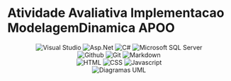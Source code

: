 # Atividade Avaliativa Implementacao ModelagemDinamica APOO

<div align=center>
  <img src="https://img.shields.io/badge/Visual%20Studio-black?logo=visualstudio&logoColor=ffffff&style=for-the-badge" alt="Visual Studio"/>
  <img src="https://img.shields.io/badge/Asp.Net-black?logo=dotnet&logoColor=ffffff&style=for-the-badge" alt="Asp.Net"/>
  <img src="https://img.shields.io/badge/C%23-black?logo=csharp&logoColor=ffffff&style=for-the-badge" alt="C#"/>
  <img src="https://img.shields.io/badge/Microsoft%20SQL%20Server-black?logo=microsoftsqlserver&logoColor=ffffff&style=for-the-badge" alt="Microsoft SQL Server"/>
</div>

<div align=center>
  <img src="https://img.shields.io/badge/github-black?logo=github&logoColor=ffffff&style=for-the-badge" alt="Github"/>
  <img src="https://img.shields.io/badge/git-black?logo=git&logoColor=ffffff&style=for-the-badge" alt="Git"/>
  <img src="https://img.shields.io/badge/Markdown-black?logo=markdown&logoColor=ffffff&style=for-the-badge" alt="Markdown"/>
</div>

<div align=center>
  <img src="https://img.shields.io/badge/Html-black?logo=html5&logoColor=ffffff&style=for-the-badge" alt="HTML"/>
  <img src="https://img.shields.io/badge/CSS-black?logo=css3&logoColor=ffffff&style=for-the-badge" alt="CSS"/>
  <img src="https://img.shields.io/badge/JavasCript-black?logo=javascript&logoColor=ffffff&style=for-the-badge" alt="Javascript"/>
</div>

<div align=center>
  <img src="https://img.shields.io/badge/Diagramas%20UML-black?logo=uml&logoColor=ffffff&style=for-the-badge" alt="Diagramas UML"/>
</div>
